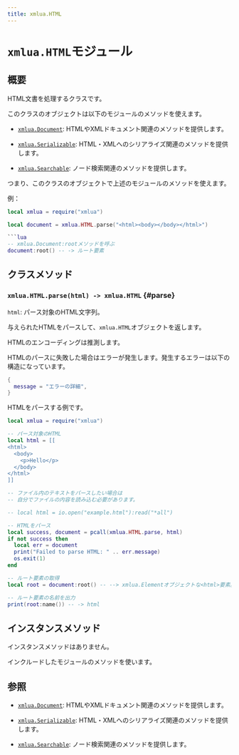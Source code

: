 ```yaml
---
title: xmlua.HTML
---
```


# `xmlua.HTML`モジュール

## 概要

HTML文書を処理するクラスです。

このクラスのオブジェクトは以下のモジュールのメソッドを使えます。

  * [`xmlua.Document`][document]: HTMLやXMLドキュメント関連のメソッドを提供します。

  * [`xmlua.Serializable`][serializable]: HTML・XMLへのシリアライズ関連のメソッドを提供します。

  * [`xmlua.Searchable`][searchable]: ノード検索関連のメソッドを提供します。

つまり、このクラスのオブジェクトで上述のモジュールのメソッドを使えます。

例：

```lua
local xmlua = require("xmlua")

local document = xmlua.HTML.parse("<html><body></body></html>")

```lua
-- xmlua.Document:rootメソッドを呼ぶ
document:root() -- -> ルート要素
```

## クラスメソッド

### `xmlua.HTML.parse(html) -> xmlua.HTML` {#parse}

`html`: パース対象のHTML文字列。

与えられたHTMLをパースして、`xmlua.HTML`オブジェクトを返します。

HTMLのエンコーディングは推測します。

HTMLのパースに失敗した場合はエラーが発生します。発生するエラーは以下の構造になっています。

```lua
{
  message = "エラーの詳細",
}
```

HTMLをパースする例です。

```lua
local xmlua = require("xmlua")

-- パース対象のHTML
local html = [[
<html>
  <body>
    <p>Hello</p>
  </body>
</html>
]]

-- ファイル内のテキストをパースしたい場合は
-- 自分でファイルの内容を読み込む必要があります。

-- local html = io.open("example.html"):read("*all")

-- HTMLをパース
local success, document = pcall(xmlua.HTML.parse, html)
if not success then
  local err = document
  print("Failed to parse HTML: " .. err.message)
  os.exit(1)
end

-- ルート要素の取得
local root = document:root() -- --> xmlua.Elementオブジェクトな<html>要素。

-- ルート要素の名前を出力
print(root:name()) -- -> html
```

## インスタンスメソッド

インスタンスメソッドはありません。

インクルードしたモジュールのメソッドを使います。

## 参照

  * [`xmlua.Document`][document]: HTMLやXMLドキュメント関連のメソッドを提供します。

  * [`xmlua.Serializable`][serializable]: HTML・XMLへのシリアライズ関連のメソッドを提供します。

  * [`xmlua.Searchable`][searchable]: ノード検索関連のメソッドを提供します。


[document]:document.html

[serializable]:serializable.html

[searchable]:searchable.html
